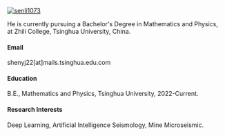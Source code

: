 

[![senli1073](https://img.shields.io/badge/senli1073-github-blue?logo=github)](https://github.com/senli1073)

He is currently pursuing a Bachelor's Degree in Mathematics and Physics, at Zhili College, Tsinghua University, China.

#### Email
shenyj22[at]mails.tsinghua.edu.com

#### Education
B.E., Mathematics and Physics, Tsinghua University, 2022-Current.

#### Research Interests
Deep Learning, Artificial Intelligence Seismology, Mine Microseismic.

